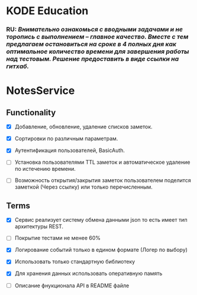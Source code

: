 # KODE Education

### RU: *Внимательно ознакомься с вводными задачами и не торопись с выполнением – главное качество. Вместе с тем предлагаем остановиться на сроке в 4 полных дня как оптимальное количество времени для завершения работы над тестовым. Решение предоставить в виде ссылки на гитхаб.*

#

# NotesService 

## Functionality

- [X] Добавление, обновление, удаление списков заметок.

- [X] Сортировки по различным параметрам.

- [X] Аутентификация пользователей, BasicAuth.

- [ ] Установка пользователями TTL заметок и автоматическое удаление по истечению времени.

- [ ] Возможность открытия/закрытия заметок пользователем поделится заметкой (Через ссылку) или только перечисленным.

## Terms

- [X] Сервис реализует систему обмена данными json то есть имеет тип архитектуры REST.

- [ ] Покрытие тестами не менее 60%

- [X] Логирование событий только в едином формате (Логер по выбору)

- [X] Использовать только стандартную библиотеку

- [X] Для хранения данных использовать оперативную память

- [ ] Описание фнукционала API в README файле


